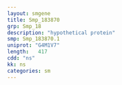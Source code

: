 ```yaml
---
layout: smgene
title: Smp_183870
grp: Smp_18
description: "hypothetical protein"
smp: Smp_183870.1
uniprot: "G4M1V7"
length:   417
cdd: "ns"
kk: ns
categories: sm
---
```

